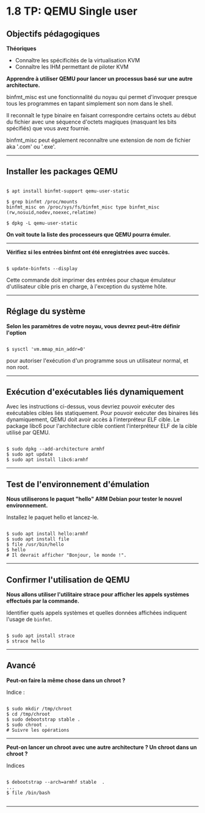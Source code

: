 # 1.8 TP: QEMU Single user 



## Objectifs pédagogiques

**Théoriques**

- Connaître les spécificités de la virtualisation KVM
- Connaître les IHM permettant de piloter KVM


**Apprendre à utiliser QEMU pour lancer un processus basé sur une autre architecture.**



binfmt_misc est une fonctionnalité du noyau qui permet d'invoquer presque tous les programmes en tapant simplement son nom dans le shell. 

Il reconnaît le type binaire en faisant correspondre certains octets au début du fichier avec une séquence d'octets magiques (masquant les bits spécifiés) que vous avez fournie.

binfmt_misc peut également reconnaître une extension de nom de fichier aka '.com' ou '.exe'.


---

## Installer les packages QEMU

```shell

$ apt install binfmt-support qemu-user-static

$ grep binfmt /proc/mounts
binfmt_misc on /proc/sys/fs/binfmt_misc type binfmt_misc (rw,nosuid,nodev,noexec,relatime)

$ dpkg -L qemu-user-static

```
**On voit toute la liste des processeurs que QEMU pourra émuler.**

---

**Vérifiez si les entrées binfmt ont été enregistrées avec succès.**


```shell

$ update-binfmts --display

```

Cette commande doit imprimer des entrées pour chaque émulateur d'utilisateur cible pris en charge, à l'exception du système hôte.

--- 

## Réglage du système

**Selon les paramètres de votre noyau, vous devrez peut-être définir l'option** 

``` 

$ sysctl 'vm.mmap_min_addr=0' 

```
pour autoriser l'exécution d'un programme sous un utilisateur normal, et non root.

---

## Exécution d'exécutables liés dynamiquement

Avec les instructions ci-dessus, vous devriez pouvoir exécuter des exécutables cibles liés statiquement. Pour pouvoir exécuter des binaires liés dynamiquement, QEMU doit avoir accès à l'interpréteur ELF cible. Le package libc6 pour l'architecture cible contient l'interpréteur ELF de la cible utilisé par QEMU.


```

$ sudo dpkg --add-architecture armhf
$ sudo apt update 
$ sudo apt install libc6:armhf

``` 

--- 

## Test de l'environnement d'émulation

**Nous utiliserons le paquet "hello" ARM Debian pour tester le nouvel environnement.**

Installez le paquet hello et lancez-le.

``` 

$ sudo apt install hello:armhf
$ sudo apt install file
$ file /usr/bin/hello 
$ hello
# Il devrait afficher "Bonjour, le monde !".

``` 

--- 

## Confirmer l'utilisation de QEMU

**Nous allons utiliser l'utilitaire strace pour afficher les appels systèmes effectués par la commande.**

Identifier quels appels systèmes et quelles données affichées indiquent l'usage de `binfmt`.

``` 

$ sudo apt install strace
$ strace hello

``` 


--- 

## Avancé 

**Peut-on faire la même chose dans un chroot ?**

Indice : 

```shell

$ sudo mkdir /tmp/chroot 
$ cd /tmp/chroot
$ sudo debootstrap stable .
$ sudo chroot .
# Suivre les opérations

```
---

**Peut-on lancer un chroot avec une autre architecture ? Un chroot dans un chroot ?**

Indices 

```shell

$ debootstrap --arch=armhf stable  .
...
$ file /bin/bash 


```
---
